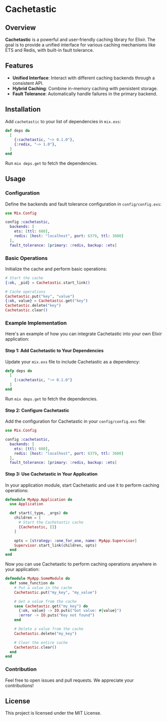 # Cachetastic

## Overview

**Cachetastic** is a powerful and user-friendly caching library for Elixir. The goal is to provide a unified interface for various caching mechanisms like ETS and Redis, with built-in fault tolerance.

## Features

- **Unified Interface**: Interact with different caching backends through a consistent API.
- **Hybrid Caching**: Combine in-memory caching with persistent storage.
- **Fault Tolerance**: Automatically handle failures in the primary backend.

## Installation

Add `cachetastic` to your list of dependencies in `mix.exs`:

```elixir
def deps do
  [
    {:cachetastic, "~> 0.1.0"},
    {:redix, "~> 1.0"},
  ]
end
```

Run `mix deps.get` to fetch the dependencies.

## Usage

### Configuration

Define the backends and fault tolerance configuration in `config/config.exs`:

```elixir
use Mix.Config

config :cachetastic,
  backends: [
    ets: [ttl: 600],
    redis: [host: "localhost", port: 6379, ttl: 3600]
  ],
  fault_tolerance: [primary: :redis, backup: :ets]
```

### Basic Operations

Initialize the cache and perform basic operations:

```elixir
# Start the cache
{:ok, _pid} = Cachetastic.start_link()

# Cache operations
Cachetastic.put("key", "value")
{:ok, value} = Cachetastic.get("key")
Cachetastic.delete("key")
Cachetastic.clear()
```

### Example Implementation

Here's an example of how you can integrate Cachetastic into your own Elixir application:

#### Step 1: Add Cachetastic to Your Dependencies

Update your `mix.exs` file to include Cachetastic as a dependency:

```elixir
defp deps do
  [
    {:cachetastic, "~> 0.1.0"}
  ]
end
```

Run `mix deps.get` to fetch the dependencies.

#### Step 2: Configure Cachetastic

Add the configuration for Cachetastic in your `config/config.exs` file:

```elixir
use Mix.Config

config :cachetastic,
  backends: [
    ets: [ttl: 600],
    redis: [host: "localhost", port: 6379, ttl: 3600]
  ],
  fault_tolerance: [primary: :redis, backup: :ets]
```

#### Step 3: Use Cachetastic in Your Application

In your application module, start Cachetastic and use it to perform caching operations:

```elixir
defmodule MyApp.Application do
  use Application

  def start(_type, _args) do
    children = [
      # Start the Cachetastic cache
      {Cachetastic, []}
    ]

    opts = [strategy: :one_for_one, name: MyApp.Supervisor]
    Supervisor.start_link(children, opts)
  end
end
```

Now you can use Cachetastic to perform caching operations anywhere in your application:

```elixir
defmodule MyApp.SomeModule do
  def some_function do
    # Put a value in the cache
    Cachetastic.put("my_key", "my_value")

    # Get a value from the cache
    case Cachetastic.get("my_key") do
      {:ok, value} -> IO.puts("Got value: #{value}")
      :error -> IO.puts("Key not found")
    end

    # Delete a value from the cache
    Cachetastic.delete("my_key")

    # Clear the entire cache
    Cachetastic.clear()
  end
end
```

### Contribution

Feel free to open issues and pull requests. We appreciate your contributions!

## License

This project is licensed under the MIT License.
